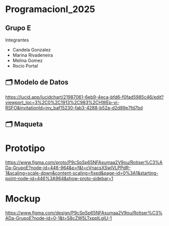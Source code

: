 # ProgramacionI_2025
## Grupo E
Integrantes
- Candela Gonzalez
- Marina Rivadeneira
- Melina Gomez
- Rocio Portal

## 🗂️ Modelo de Datos

https://lucid.app/lucidchart/21987061-6eb9-4eca-bfd6-f0fad5985c46/edit?viewport_loc=3%2C0%2C1913%2C983%2CHWEp-vi-RSFO&invitationId=inv_baf15230-fab3-4288-b52a-d2d89e7fd7bd

##  🗂️ Maqueta

# Prototipo
https://www.figma.com/proto/P9cSpSp65NFAsumaa2V9ou/Rotiser%C3%ADa-GrupoE?node-id=446-964&p=f&t=cVnacsXSwlVLPPdR-1&scaling=scale-down&content-scaling=fixed&page-id=0%3A1&starting-point-node-id=446%3A964&show-proto-sidebar=1
# Mockup
https://www.figma.com/design/P9cSpSp65NFAsumaa2V9ou/Rotiser%C3%ADa-GrupoE?node-id=0-1&t=S8cZW5LTxppILglU-1